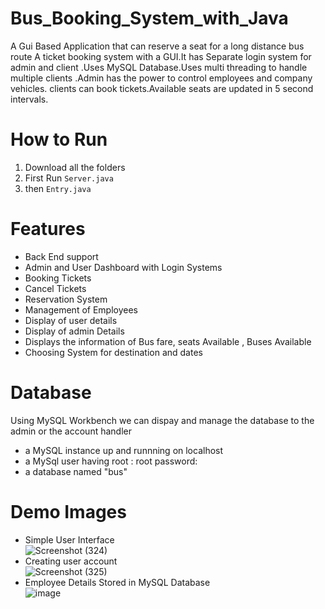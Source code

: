 # Bus_Booking_System_with_Java

A Gui Based Application that can reserve a seat for a long distance bus route
A ticket booking system with a GUI.It has Separate login system for admin and client .Uses MySQL Database.Uses multi threading to handle multiple clients .Admin has the power to control employees and company vehicles. clients can book tickets.Available seats are updated in 5 second intervals.

# How to Run
1. Download all the folders
1. First Run `Server.java`
2. then `Entry.java`

# Features
* Back End support
* Admin and User Dashboard with Login Systems
* Booking Tickets
* Cancel Tickets
* Reservation System
* Management of Employees
* Display of user details
* Display of admin Details
* Displays the information of Bus fare, seats Available , Buses Available
* Choosing System for destination and dates

# Database
Using MySQL Workbench we can dispay and manage the database to the admin or the account handler

* a MySQL instance up and runnning on localhost
* a MySql user having root : root password:
* a database named "bus"

# Demo Images

* Simple User Interface<br>![Screenshot (324)](https://user-images.githubusercontent.com/82793670/166134584-a66fb916-9770-4bbf-bf74-8b1a6393f24f.png)
* Creating user account <br>![Screenshot (325)](https://user-images.githubusercontent.com/82793670/166134585-48569398-ce15-4f16-b5fb-0fdde75f4d66.png)
* Employee Details Stored in MySQL Database<br>
![image](https://user-images.githubusercontent.com/82793670/166134805-e878e134-3752-4f83-8900-53ce898bcba0.png)
